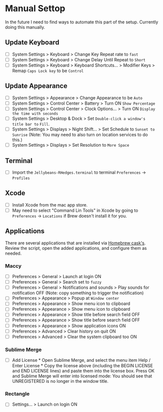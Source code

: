 # Manual Settop

In the future I need to find ways to automate this part of the setup. Currently
doing this manually.

## Update Keyboard
- [ ] System Settings > Keyboard > Change Key Repeat rate to `fast`
- [ ] System Settings > Keyboard > Change Delay Until Repeat to `Short`
- [ ] System Settings > Keyboard > Keyboard Shortcuts... > Modifier Keys > Remap `Caps Lock key` to be `Control`

## Update Appearance
- [ ] System Settings > Appearance > Change Appearance to be `Auto`
- [ ] System Settings > Control Center > Battery > Turn ON `Show Percentage`
- [ ] System Settings > Control Center > Clock Options... > Turn ON `Display the
time with seconds`
- [ ] System Settings > Desktop & Dock > Set `Double-click a window's title bar
  to` `Fill`.
- [ ] System Settings > Displays > Night Shift... > Set Schedule to `Sunset to
  Sunrise` (Note: You may need to also turn on location services to do this.)
- [ ] System Settings > Displays > Set Resolution to `More Space`

## Terminal
- [ ] Import the `Jellybeans-RHedges.terminal` to terminal `Preferences` -> `Profiles`

## Xcode
- [ ] Install Xcode from the mac app store.
- [ ] May need to select "Command Lin Tools" in Xcode by going to `Preferences` -> `Locations` if Brew doesn't install it for you.

## Applications

There are several applications that are installed via [Homebrew
cask's](https://formulae.brew.sh/cask/). Review the script, open the added
applications, and configure them as needed.

### Maccy
- [ ] Preferences > General > Launch at login ON
- [ ] Preferences > General > Search set to `fuzzy`
- [ ] Preferences > General > Notifications and sounds > Play sounds for notification OFF (Note: copy something to trigger the notification)
- [ ] Preferences > Appearance > Popup at `Window center`
- [ ] Preferences > Appearance > Show menu icon to clipboard
- [ ] Preferences > Appearance > Show menu icon to clipboard
- [ ] Preferences > Appearance > Show title before search field OFF
- [ ] Preferences > Appearance > Show title before search field OFF
- [ ] Preferences > Appearance > Show application icons ON
- [ ] Preferences > Advanced > Clear history on quit ON
- [ ] Preferences > Advanced > Clear the system clipboard too ON

### Sublime Merge
- [ ] Add License
        * Open Sublime Merge, and select the menu item Help / Enter License
        * Copy the license above (including the BEGIN LICENSE and END LICENSE lines) and paste them into the license box. Press OK and Sublime Merge will enter into licensed mode: You should see that UNREGISTERED is no longer in the window title.

### Rectangle
- [ ] Settings... > Launch on login ON




